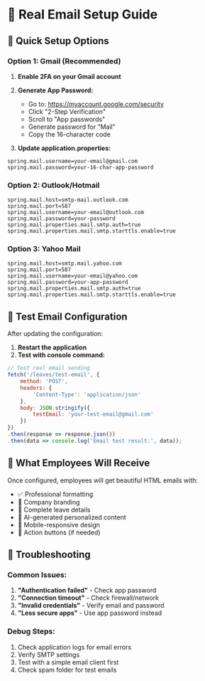 # 📧 Real Email Setup Guide

## 🚀 Quick Setup Options

### Option 1: Gmail (Recommended)
1. **Enable 2FA on your Gmail account**
2. **Generate App Password:**
   - Go to: https://myaccount.google.com/security
   - Click "2-Step Verification"
   - Scroll to "App passwords"
   - Generate password for "Mail"
   - Copy the 16-character code

3. **Update application.properties:**
```properties
spring.mail.username=your-email@gmail.com
spring.mail.password=your-16-char-app-password
```

### Option 2: Outlook/Hotmail
```properties
spring.mail.host=smtp-mail.outlook.com
spring.mail.port=587
spring.mail.username=your-email@outlook.com
spring.mail.password=your-password
spring.mail.properties.mail.smtp.auth=true
spring.mail.properties.mail.smtp.starttls.enable=true
```

### Option 3: Yahoo Mail
```properties
spring.mail.host=smtp.mail.yahoo.com
spring.mail.port=587
spring.mail.username=your-email@yahoo.com
spring.mail.password=your-app-password
spring.mail.properties.mail.smtp.auth=true
spring.mail.properties.mail.smtp.starttls.enable=true
```

## 🧪 Test Email Configuration

After updating the configuration:

1. **Restart the application**
2. **Test with console command:**
```javascript
// Test real email sending
fetch('/leaves/test-email', {
    method: 'POST',
    headers: {
        'Content-Type': 'application/json'
    },
    body: JSON.stringify({
        testEmail: 'your-test-email@gmail.com'
    })
})
.then(response => response.json())
.then(data => console.log('Email test result:', data));
```

## 📧 What Employees Will Receive

Once configured, employees will get beautiful HTML emails with:
- ✅ Professional formatting
- 🎨 Company branding
- 📅 Complete leave details
- 🤖 AI-generated personalized content
- 📱 Mobile-responsive design
- 🔗 Action buttons (if needed)

## 🔧 Troubleshooting

### Common Issues:
1. **"Authentication failed"** - Check app password
2. **"Connection timeout"** - Check firewall/network
3. **"Invalid credentials"** - Verify email and password
4. **"Less secure apps"** - Use app password instead

### Debug Steps:
1. Check application logs for email errors
2. Verify SMTP settings
3. Test with a simple email client first
4. Check spam folder for test emails